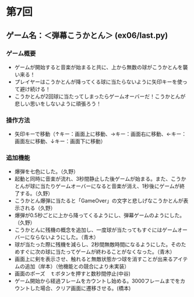 # 第7回
## ゲーム名：＜弾幕こうかとん＞ (ex06/last.py)
### ゲーム概要
- ゲームが開始すると音楽が始まると共に、上から無数の球がこうかとんを襲い来る！
- プレイヤーはこうかとんが降ってくる球に当たらないように矢印キーを使って避け続ける！
- こうかとんが2回球に当たってしまったらゲームオーバーだ！こうかとんが悲しい思いをしないように頑張ろう！

### 操作方法
- 矢印キーで移動（↑キー：画面上に移動、→キー：画面右に移動、←キー：画面左に移動、↓キー：画面下に移動）

### 追加機能
- 爆弾を七色にした。（久野）
- 起動と同時に音楽が流れ、3秒間静止した後ゲームが始まる。また、こうかとんが球に当たりゲームオーバーになると音楽が消え、1秒後にゲームが終了する。（久野）
- こうかとん爆弾に当たると「GameOver」の文字と悲しげなこうかとんが表示される（久野）
- 爆弾が0.5秒ごとに上から降ってくるようにし、弾幕ゲームのようにした。（久野）
- こうかとんに残機の概念を追加し、一度球が当たってもすぐにはゲームオーバーにならないようにした。（青木）
- 球が当たった際に残機を減らし、2秒間無敵時間になるようにした。そのためすぐに次の球に当たってゲームが終わることがなくなった。（青木）
- 画面上に剣を表示させ、触れると無敵状態かつ球を消すことが出来るアイテムの追加（岸本）（他機能との競合により未実装）
- 画面のポーズ　ｔボタンを押すと数秒間停止(中谷)
- ゲーム開始から経過フレームをカウントし始める。3000フレームまでをカウントした場合、クリア画面に遷移させる。(橋本)
